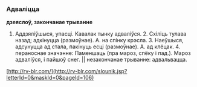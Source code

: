 ### Адваліцца
**дзеяслоў, закончанае трыванне**

1. Аддзяліўшыся, упасці. Кавалак тынку адваліўся. 2. Схіліць тулава назад; адкінуцца (размоўнае). А. на спінку крэсла. 3. Наеўшыся, адсунуцца ад стала, пакінуць есці (размоўнае). А. ад клёцак. 4. пераноснае значэнне: Паменшаць (пра мароз, спёку і пад.). Мароз адваліўся, і пайшоў снег. || незакончанае трыванне: адвальвацца.

<a rel="author">[http://rv-blr.com/](http://rv-blr.com/slounik.jsp?letterId=0&maskId=0&pageId=106)</a>
